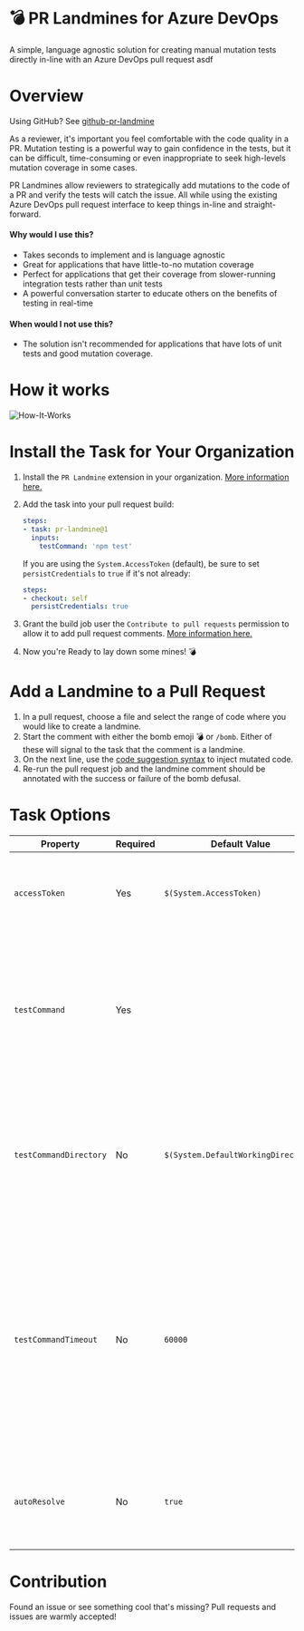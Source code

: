 # 💣 PR Landmines for Azure DevOps
A simple, language agnostic solution for creating manual mutation tests directly in-line with an Azure DevOps pull request
asdf
# Overview
Using GitHub? See [github-pr-landmine](https://github.com/tylermurry/github-pr-landmine)

As a reviewer, it's important you feel comfortable with the code quality in a PR.
Mutation testing is a powerful way to gain confidence in the tests, but it can be difficult, time-consuming or even inappropriate to seek high-levels mutation coverage in some cases.

PR Landmines allow reviewers to strategically add mutations to the code of a PR and verify the tests will catch the issue. All while using the existing Azure DevOps pull request interface to keep things in-line and straight-forward. 

#### Why would I use this?
* Takes seconds to implement and is language agnostic
* Great for applications that have little-to-no mutation coverage
* Perfect for applications that get their coverage from slower-running integration tests rather than unit tests
* A powerful conversation starter to educate others on the benefits of testing in real-time

#### When would I not use this?
* The solution isn't recommended for applications that have lots of unit tests and good mutation coverage.
 
# How it works
![How-It-Works](images/how-it-works.gif)

# Install the Task for Your Organization
1. Install the `PR Landmine` extension in your organization. [More information here.](https://docs.microsoft.com/en-us/azure/devops/marketplace/install-extension?view=azure-devops&tabs=browser)
1. Add the task into your pull request build:

    ```yml
    steps:
    - task: pr-landmine@1
      inputs:
        testCommand: 'npm test'
    ```
    If you are using the `System.AccessToken` (default), be sure to set `persistCredentials` to `true` if it's not already:
    ```yml
    steps:
    - checkout: self
      persistCredentials: true
    ```  
1. Grant the build job user the `Contribute to pull requests` permission to allow it to add pull request comments. [More information here.](https://docs.microsoft.com/en-us/azure/devops/organizations/security/set-git-tfvc-repository-permissions?view=azure-devops#set-git-repository-permissions)
1. Now you're Ready to lay down some mines! 💣

# Add a Landmine to a Pull Request
1. In a pull request, choose a file and select the range of code where you would like to create a landmine.
1. Start the comment with either the bomb emoji 💣 or `/bomb`. Either of these will signal to the task that the comment is a landmine.
1. On the next line, use the [code suggestion syntax](https://devblogs.microsoft.com/devops/introducing-the-new-pull-request-experience-for-azure-repos/#add-suggested-changes-and-commit-within-a-pull-request) to inject mutated code.
1. Re-run the pull request job and the landmine comment should be annotated with the success or failure of the bomb defusal.

# Task Options
| Property               | Required | Default Value                       | Description                                                                                                                                                                                                   |
| -----------------------|----------|-------------------------------------|---------------------------------------------------------------------------------------------------------------------------------------------------------------------------------------------------------------|
| `accessToken`          | Yes      | `$(System.AccessToken)`             | The access token used to retrieve and update comments on the pull requests                                                                                                                                    |
| `testCommand`          | Yes      |                                     | The command that is executed after each landmine is added. Ideally, this includes other static validation such as linting.                                                                                    |
| `testCommandDirectory` | No       | `$(System.DefaultWorkingDirectory)` | The directory to apply the test command. Useful if your tests are orchestrated in a different directory than root.                                                                                            |
| `testCommandTimeout`   | No       | `60000`                             | The number of milliseconds to wait before bailing on the test command. Needs to be sufficiently high to run the test suite but low enough to catch infinite loops or runaway threads created by the mutation. |
| `autoResolve`          | No       | `true`                              | If the bomb is defused successfully, the original pull request comment will be auto-resolved.                                                                                                                 |

# Contribution
Found an issue or see something cool that's missing? Pull requests and issues are warmly accepted!   
